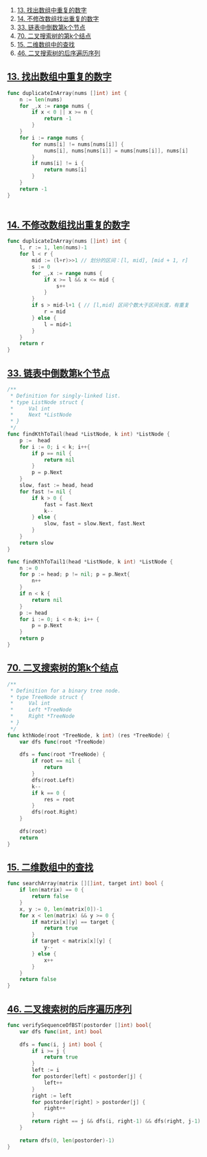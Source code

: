 
1. [13. 找出数组中重复的数字](#13-找出数组中重复的数字)
2. [14. 不修改数组找出重复的数字](#14-不修改数组找出重复的数字)
3. [33. 链表中倒数第k个节点](#33-链表中倒数第k个节点)
4. [70. 二叉搜索树的第k个结点](#70-二叉搜索树的第k个结点)
5. [15. 二维数组中的查找](#15-二维数组中的查找)
6. [46. 二叉搜索树的后序遍历序列](#46-二叉搜索树的后序遍历序列)



## [13. 找出数组中重复的数字](https://www.acwing.com/problem/content/14/)

```go
func duplicateInArray(nums []int) int {
    n := len(nums)
    for _,x := range nums {
        if x < 0 || x >= n {
            return -1
        }
    }
    for i := range nums {
        for nums[i] != nums[nums[i]] {
            nums[i], nums[nums[i]] = nums[nums[i]], nums[i]
        }
        if nums[i] != i {
            return nums[i]
        }
    }
    return -1
}
    
```

## [14. 不修改数组找出重复的数字](https://www.acwing.com/problem/content/15/)

```go
func duplicateInArray(nums []int) int {
    l, r := 1, len(nums)-1
    for l < r {
        mid := (l+r)>>1 // 划分的区间：[l, mid], [mid + 1, r]
        s := 0
        for _,x := range nums {
            if x >= l && x <= mid {
                s++
            }
        }
        if s > mid-l+1 { // [l,mid] 区间个数大于区间长度，有重复
            r = mid
        } else {
            l = mid+1
        }
    }
    return r
}
```

## [33. 链表中倒数第k个节点](https://www.acwing.com/problem/content/32/)

```go
/**
 * Definition for singly-linked list.
 * type ListNode struct {
 *     Val int
 *     Next *ListNode
 * }
 */
func findKthToTail(head *ListNode, k int) *ListNode {
    p :=  head
    for i := 0; i < k; i++{
        if p == nil {
            return nil
        }
        p = p.Next
    }
    slow, fast := head, head
    for fast != nil {
        if k > 0 {
            fast = fast.Next
            k--
        } else {
            slow, fast = slow.Next, fast.Next
        }
    }
    return slow
}

func findKthToTail1(head *ListNode, k int) *ListNode {
    n := 0 
    for p := head; p != nil; p = p.Next{
        n++
    }
    if n < k {
        return nil
    }
    p := head
    for i := 0; i < n-k; i++ {
        p = p.Next
    }
    return p
}
```



## [70. 二叉搜索树的第k个结点](https://www.acwing.com/problem/content/66/)

```go
/**
 * Definition for a binary tree node.
 * type TreeNode struct {
 *     Val int
 *     Left *TreeNode
 *     Right *TreeNode
 * }
 */
func kthNode(root *TreeNode, k int) (res *TreeNode) {
    var dfs func(root *TreeNode) 
    
    dfs = func(root *TreeNode) {
        if root == nil {
            return 
        }
        dfs(root.Left)
        k--
        if k == 0 {
            res = root
        }
        dfs(root.Right)
    }
    
    dfs(root)
    return 
}
```



## [15. 二维数组中的查找](https://www.acwing.com/problem/content/16/)

```go
func searchArray(matrix [][]int, target int) bool {
    if len(matrix) == 0 {
        return false
    }
    x, y := 0, len(matrix[0])-1
    for x < len(matrix) && y >= 0 {
        if matrix[x][y] == target {
            return true
        }
        if target < matrix[x][y] {
            y--
        } else {
            x++
        }
    }
    return false
}
```




## [46. 二叉搜索树的后序遍历序列](https://www.acwing.com/problem/content/44/)


```go
func verifySequenceOfBST(postorder []int) bool{
	var dfs func(int, int) bool 
	
	dfs = func(i, j int) bool {
	    if i >= j {
	        return true
	    }
	    left := i 
	    for postorder[left] < postorder[j] {
	        left++
	    }
	    right := left
	    for postorder[right] > postorder[j] {
	        right++
	    }
	    return right == j && dfs(i, right-1) && dfs(right, j-1)
	}
	
	return dfs(0, len(postorder)-1)
}
```